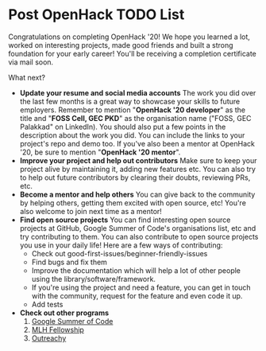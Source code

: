 # Post OpenHack TODO List

Congratulations on completing OpenHack '20! We hope you learned a lot, worked on interesting projects, made good friends and built a strong foundation for your early career! You'll be receiving a completion certificate via mail soon. 

What next?

* **Update your resume and social media accounts** The work you did over the last few months is a great way to showcase your skills to future employers. Remember to mention "**OpenHack '20 developer**" as the title and "**FOSS Cell, GEC PKD**" as the organisation name \("FOSS, GEC Palakkad" on LinkedIn\). You should also put a few points in the description about the work you did. You can include the links to your project's repo and demo too. If you've also been a mentor at OpenHack '20, be sure to mention "**OpenHack '20 mentor**". 
* **Improve your project and help out contributors** Make sure to keep your project alive by maintaining it, adding new features etc. You can also try to help out future contributors by clearing their doubts, reviewing PRs, etc. 
* **Become a mentor and help others** You can give back to the community by helping others, getting them excited with open source, etc! You're also welcome to join next time as a mentor! 
* **Find open source projects** You can find interesting open source projects at GitHub, Google Summer of Code's organisations list, etc and try contributing to them. You can also contribute to open source projects you use in your daily life!  Here are a few ways of contributing:
  * Check out good-first-issues/beginner-friendly-issues
  * Find bugs and fix them
  * Improve the documentation which will help a lot of other people using the library/software/framework.
  * If you're using the project and need a feature, you can get in touch with the community, request for the feature and even code it up.
  * Add tests 
* **Check out other programs**
  1. [Google Summer of Code](https://summerofcode.withgoogle.com/)
  2. [MLH Fellowship](https://fellowship.mlh.io/)
  3. [Outreachy](https://www.outreachy.org/)

